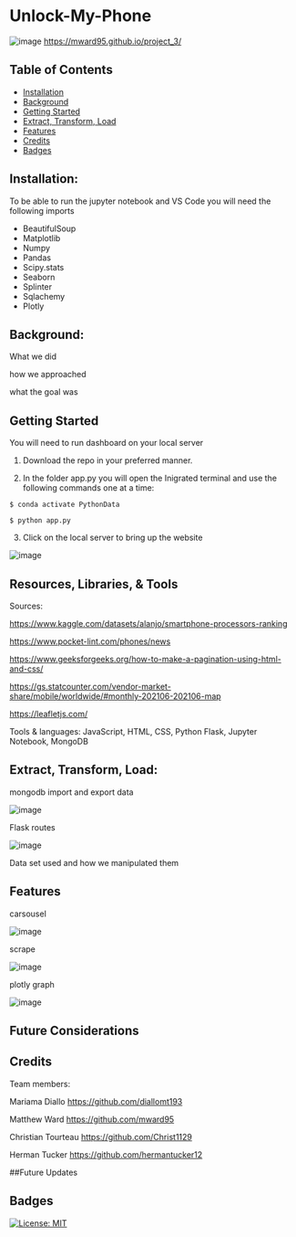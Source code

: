 # Unlock-My-Phone
 ![image]()
https://mward95.github.io/project_3/

## Table of Contents

- [Installation](#installation)
- [Background](#background)
- [Getting Started](#getting)
- [Extract, Transform, Load](#extract,transform,load)
- [Features](#features)
- [Credits](#credits)
- [Badges](#badges)

## Installation:

To be able to run the jupyter notebook and VS Code you will need the following imports

- BeautifulSoup
- Matplotlib
- Numpy
- Pandas
- Scipy.stats
- Seaborn
- Splinter
- Sqlachemy
- Plotly

## Background:
What we did

how we approached

what the goal was

## Getting Started
You will need to run dashboard on your local server

1. Download the repo in your preferred manner.

2. In the folder app.py you will open the Inigrated terminal and use the following commands one at a time:

```
$ conda activate PythonData
```
```
$ python app.py
```
3. Click on the local server to bring up the website

![image](https://i.gyazo.com/89590bfeae5c897b31adf6fa82c82b16.png)


## Resources, Libraries, & Tools

Sources:

https://www.kaggle.com/datasets/alanjo/smartphone-processors-ranking

https://www.pocket-lint.com/phones/news

https://www.geeksforgeeks.org/how-to-make-a-pagination-using-html-and-css/

https://gs.statcounter.com/vendor-market-share/mobile/worldwide/#monthly-202106-202106-map

https://leafletjs.com/

Tools & languages: JavaScript, HTML, CSS, Python Flask, Jupyter Notebook, MongoDB


## Extract, Transform, Load:
 mongodb import and export data
 
 ![image](https://i.gyazo.com/7487ff455798707abdd42c8b9f478765.png)
    
 Flask routes
 
 ![image](https://i.gyazo.com/8115031294cc757b617c8939448ebc9b.png)
 
 Data set used and how we manipulated them

## Features
carsousel

![image](https://i.gyazo.com/2dd11b2cafaf46493b66bc1a4e9a6037.png)

scrape

![image](https://i.gyazo.com/f8d7166b73594548a6985195e9746907.png)

plotly graph

![image](https://i.gyazo.com/af7ca6d3b3db3899a4895d6dcbc0df90.png)

## Future Considerations







## Credits
Team members:

Mariama Diallo https://github.com/diallomt193

Matthew Ward https://github.com/mward95

Christian Tourteau https://github.com/Christ1129

Herman Tucker https://github.com/hermantucker12

##Future Updates



## Badges
[![License: MIT](https://img.shields.io/badge/License-MIT-yellow.svg)](https://github.com/mward95/Team_project_2/blob/main/MIT%20License/MIT%20License.txt)
